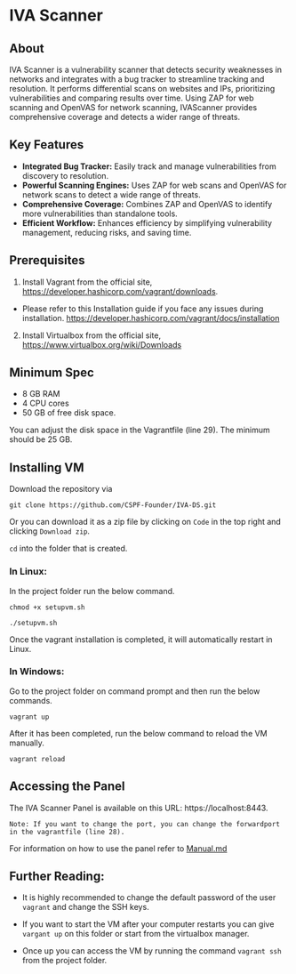 # IVA Scanner

## About

IVA Scanner is a vulnerability scanner that detects security weaknesses in networks and integrates with a bug tracker to streamline tracking and resolution. It performs differential scans on websites and IPs, prioritizing vulnerabilities and comparing results over time. Using ZAP for web scanning and OpenVAS for network scanning, IVAScanner provides comprehensive coverage and detects a wider range of threats.

## Key Features

- **Integrated Bug Tracker:** Easily track and manage vulnerabilities from discovery to resolution.
- **Powerful Scanning Engines:** Uses ZAP for web scans and OpenVAS for network scans to detect a wide range of threats.
- **Comprehensive Coverage:** Combines ZAP and OpenVAS to identify more vulnerabilities than standalone tools.
- **Efficient Workflow:** Enhances efficiency by simplifying vulnerability management, reducing risks, and saving time.

## Prerequisites

1. Install Vagrant from the official site, https://developer.hashicorp.com/vagrant/downloads. 

- Please refer to this Installation guide if you face any issues during installation. https://developer.hashicorp.com/vagrant/docs/installation
  

2. Install Virtualbox from the official site, https://www.virtualbox.org/wiki/Downloads

## Minimum Spec

- 8 GB RAM 
- 4 CPU cores
- 50 GB of free disk space.
  
You can adjust the disk space in the Vagrantfile (line 29). The minimum should be 25 GB.

## Installing VM

Download the repository via 

`git clone https://github.com/CSPF-Founder/IVA-DS.git`

Or you can download it as a zip file by clicking on `Code` in the top right and clicking `Download zip`.

`cd` into the folder that is created.

### In Linux:

In the project folder run the below command.

```
chmod +x setupvm.sh

./setupvm.sh
```

Once the vagrant installation is completed, it will automatically restart in Linux. 

### In Windows:

Go to the project folder on command prompt and then run the below commands.

```
vagrant up
```
After it has been completed, run the below command to reload the VM manually.

```
vagrant reload
```


## Accessing the Panel

The IVA Scanner Panel is available on this URL: https://localhost:8443. 

```
Note: If you want to change the port, you can change the forwardport in the vagrantfile (line 28).
```

For information on how to use the panel refer to [Manual.md](Manual.md)

## Further Reading:

- It is highly recommended to change the default password of the user `vagrant` and change the SSH keys. 

- If you want to start the VM after your computer restarts you can give `vargant up` on this folder or start from the virtualbox manager. 

- Once up you can access the VM by running the command `vagrant ssh` from the project folder.
